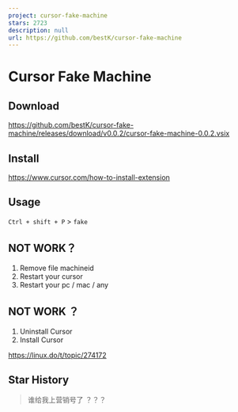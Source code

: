 ```yaml
---
project: cursor-fake-machine
stars: 2723
description: null
url: https://github.com/bestK/cursor-fake-machine
---
```


Cursor Fake Machine
===================

Download
--------

https://github.com/bestK/cursor-fake-machine/releases/download/v0.0.2/cursor-fake-machine-0.0.2.vsix

Install
-------

https://www.cursor.com/how-to-install-extension

Usage
-----

`Ctrl + shift + P` > `fake`

NOT WORK？
---------

1.  Remove file machineid
2.  Restart your cursor
3.  Restart your pc / mac / any

NOT WORK ？
----------

1.  Uninstall Cursor
2.  Install Cursor

https://linux.do/t/topic/274172

Star History
------------

> 谁给我上营销号了 ？？？
